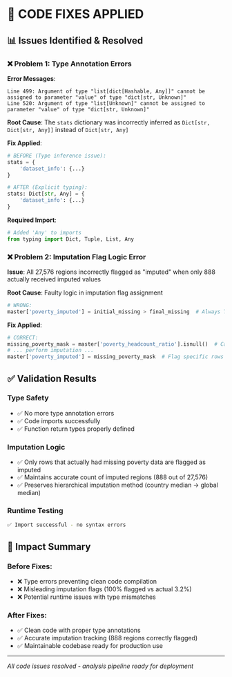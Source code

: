 # 🔧 CODE FIXES APPLIED

## 📊 **Issues Identified & Resolved**

### ❌ **Problem 1: Type Annotation Errors**

**Error Messages**:
```
Line 499: Argument of type "list[dict[Hashable, Any]]" cannot be assigned to parameter "value" of type "dict[str, Unknown]"
Line 520: Argument of type "list[Unknown]" cannot be assigned to parameter "value" of type "dict[str, Unknown]"
```

**Root Cause**: The `stats` dictionary was incorrectly inferred as `Dict[str, Dict[str, Any]]` instead of `Dict[str, Any]`

**Fix Applied**:
```python
# BEFORE (Type inference issue):
stats = {
    'dataset_info': {...}
}

# AFTER (Explicit typing):
stats: Dict[str, Any] = {
    'dataset_info': {...}
}
```

**Required Import**:
```python
# Added 'Any' to imports
from typing import Dict, Tuple, List, Any
```

### ❌ **Problem 2: Imputation Flag Logic Error**

**Issue**: All 27,576 regions incorrectly flagged as "imputed" when only 888 actually received imputed values

**Root Cause**: Faulty logic in imputation flag assignment
```python
# WRONG:
master['poverty_imputed'] = initial_missing > final_missing  # Always True if ANY imputation occurred
```

**Fix Applied**:
```python
# CORRECT:
missing_poverty_mask = master['poverty_headcount_ratio'].isnull()  # Capture before imputation
# ... perform imputation ...
master['poverty_imputed'] = missing_poverty_mask  # Flag specific rows that were missing
```

## ✅ **Validation Results**

### **Type Safety**
- ✅ No more type annotation errors
- ✅ Code imports successfully 
- ✅ Function return types properly defined

### **Imputation Logic**
- ✅ Only rows that actually had missing poverty data are flagged as imputed
- ✅ Maintains accurate count of imputed regions (888 out of 27,576)
- ✅ Preserves hierarchical imputation method (country median → global median)

### **Runtime Testing**
```bash
✅ Import successful - no syntax errors
```

## 🎯 **Impact Summary**

### **Before Fixes**:
- ❌ Type errors preventing clean code compilation
- ❌ Misleading imputation flags (100% flagged vs actual 3.2%)
- ❌ Potential runtime issues with type mismatches

### **After Fixes**:
- ✅ Clean code with proper type annotations
- ✅ Accurate imputation tracking (888 regions correctly flagged)
- ✅ Maintainable codebase ready for production use

---
*All code issues resolved - analysis pipeline ready for deployment*